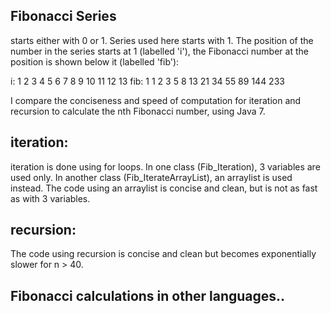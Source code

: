 Fibonacci Series
--
starts either with 0 or 1. Series used here starts with 1. The position of the number in the series starts at 1 (labelled 'i'), the Fibonacci number at the position is shown below it (labelled 'fib'):

i:   1  2  3  4  5  6  7   8   9   10  11  12   13
fib: 1  1  2  3  5  8  13  21  34  55  89  144  233

I compare the conciseness and speed of computation for iteration and recursion to calculate the nth Fibonacci number, using Java 7.

iteration:
-
iteration is done using for loops.
In one class (Fib_Iteration), 3 variables are used only.
In another class (Fib_IterateArrayList), an arraylist is used instead.
The code using an arraylist is concise and clean, but is not as fast as with 3 variables.

recursion:
-
The code using recursion is concise and clean but becomes exponentially slower for n > 40.



Fibonacci calculations in other languages..
---
